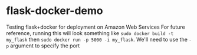 flask-docker-demo
=================

Testing flask+docker for deployment on Amazon Web Services 
For future reference, running this will look something like `sudo docker build -t my_flask` then 
`sudo docker run -p 5000 -i my_flask`. We'll need to use the `-p` argument to specify the port


